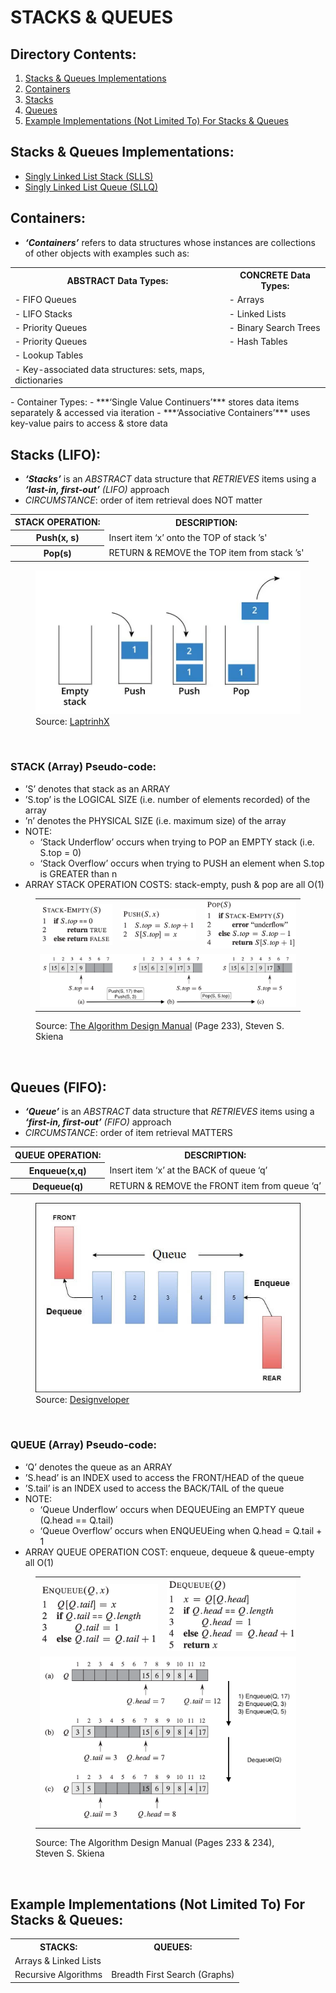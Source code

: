 # STACKS & QUEUES

## Directory Contents:
1) [Stacks & Queues Implementations](#stacks--queues-implementations)
2) [Containers](#containers)
3) [Stacks](#stacks-lifo)
4) [Queues](#queues-fifo)
5) [Example Implementations (Not Limited To) For Stacks & Queues](#example-implementations-not-limited-to-for-stacks--queues)

## Stacks & Queues Implementations:
- [Singly Linked List Stack (SLLS)](https://github.com/Zero-Luminance/ads-c/tree/main/data-structures/stacks-and-queues/singly-linked-list-stack-files)
- [Singly Linked List Queue (SLLQ)](https://github.com/Zero-Luminance/ads-c/tree/main/data-structures/stacks-and-queues/singly-linked-list-queue-files)

## Containers:
- ***‘Containers’*** refers to data structures whose instances are collections of other objects with examples such as:
<table>
    <tr>
        <th scope="col">ABSTRACT Data Types:</th>
        <th scope="col">CONCRETE Data Types:</th>
    </tr>
    <tr>
        <td>- FIFO Queues</td>
        <td>- Arrays</td>
    </tr>
    <tr>
        <td>- LIFO Stacks</td>
        <td>- Linked Lists</td>
    </tr>
    <tr>
        <td>- Priority Queues</td>
        <td>- Binary Search Trees</td>
    </tr>
    <tr>
        <td>- Priority Queues</td>
        <td>- Hash Tables</td>
    </tr>
    <tr>
        <td>- Lookup Tables</td>
        <td>&nbsp</td>
    </tr>
    <tr>
        <td>- Key-associated data structures: sets, maps, dictionaries</td>
        <td>&nbsp</td>
    </tr>
</table>
- Container Types:
    - ***‘Single Value Continuers’*** stores data items separately & accessed via iteration
    - ***‘Associative Containers’*** uses key-value pairs to access & store data

## Stacks (LIFO):
- ***‘Stacks’*** is an _ABSTRACT_ data structure that _RETRIEVES_ items using a ***‘last-in, first-out’*** _(LIFO)_ approach
- _CIRCUMSTANCE_: order of item retrieval does NOT matter
<table>
    <tr>
        <th scope="col">STACK OPERATION:</th>
        <th scope="col">DESCRIPTION:</th>
    </tr>
    <tr>
        <th scope="row">Push(x, s)</th>
        <td>Insert item ‘x’ onto the TOP of stack ’s'</td>
    </tr>
    <tr>
        <th scope="row">Pop(s)</th>
        <td>RETURN & REMOVE the TOP item from stack ’s'</td>
    </tr>
</table>
<figure>
    <img src="../../assets/markdown-images/stacks-and-queues-images/stack-diagram.png" alt="Stack Diagram">
    <figcaption>Source: <a href="https://laptrinhx.com/stacks-and-queues-simplified-1889506540/">LaptrinhX</a></figcaption>
</figure>
<br>

### STACK (Array) Pseudo-code:
- ’S’ denotes that stack as an ARRAY
- ’S.top’ is the LOGICAL SIZE (i.e. number of elements recorded) of the array
- ’n’ denotes the PHYSICAL SIZE (i.e. maximum size) of the array
- NOTE:
    - ‘Stack Underflow’ occurs when trying to POP an EMPTY stack (i.e. S.top = 0)
    - ‘Stack Overflow’ occurs when trying to PUSH an element when S.top is GREATER than n
- ARRAY STACK OPERATION COSTS: stack-empty, push & pop are all O(1)
<figure>
    <table>
        <tr>
            <td><img src="../../assets/markdown-images/stacks-and-queues-images/stack-empty-array-p233.png" alt="Pseudo-code for stack-empty-array function "></td>
            <td><img src="../../assets/markdown-images/stacks-and-queues-images/stack-push-array-p233.png" alt="Pseudo-code for  stack-push-array function"></td>
            <td><img src="../../assets/markdown-images/stacks-and-queues-images/stack-pop-array-p233.png" alt="Pseudo-code for stack-pop-array function"></td>
        </tr>
        <tr>
            <td colspan="3"><img src="../../assets/markdown-images/stacks-and-queues-images/array-stack-operation-example-p233.png" alt="Diagram for stack operations"></td>
        </tr>
    </table>
    <figcaption>Source: <a href="https://www.algorist.com/">The Algorithm Design Manual</a> (Page 233), Steven S. Skiena</figcaption>
</figure>
<br>

## Queues (FIFO):
- ***‘Queue’*** is an _ABSTRACT_ data structure that _RETRIEVES_ items using a ***‘first-in, first-out’*** _(FIFO)_ approach
- _CIRCUMSTANCE_: order of item retrieval MATTERS
<table>
    <tr>
        <th scope="col">QUEUE OPERATION:</th>
        <th scope="col">DESCRIPTION:</th>
    </tr>
    <tr>
        <th scope="row">Enqueue(x,q)</th>
        <td>Insert item ‘x’ at the BACK of queue ‘q’</td>
    </tr>
    <tr>
        <th scope="row">Dequeue(q)</th>
        <td>RETURN & REMOVE the FRONT item from queue ‘q’</td>
    </tr>
</table>
<figure>
    <img src="../../assets/markdown-images/stacks-and-queues-images/queue-diagram.jpeg" alt="Queue Diagram">
    <figcaption>Source: <a href="https://www.designveloper.com/blog/stacks-and-queues-data-structures/">Designveloper</a></figcaption>
</figure>
<br>

### QUEUE (Array) Pseudo-code:
- ‘Q’ denotes the queue as an ARRAY
- ’S.head’ is an INDEX used to access the FRONT/HEAD of the queue
- ’S.tail’ is an INDEX used to access the BACK/TAIL of the queue
- NOTE:
    - ‘Queue Underflow’ occurs when DEQUEUEing an EMPTY queue (Q.head == Q.tail)
    - ‘Queue Overflow’ occurs when ENQUEUEing when Q.head = Q.tail + 1
- ARRAY QUEUE OPERATION COST: enqueue, dequeue & queue-empty all O(1)
<figure>
    <table>
        <tr>
            <td><img src="../../assets/markdown-images/stacks-and-queues-images/enqueue-array-p233.png" alt="Pseudo-code for queue-enqueue-array fucntion"></td>
            <td><img src="../../assets/markdown-images/stacks-and-queues-images/dequeue-array-p233.png" alt="Pseudo-code for queue-dequeue-array function"></td>
        </tr>
        <tr>
            <td colspan="2"><img src="../../assets/markdown-images/stacks-and-queues-images/array-queue-operation-example-p234.png" alt="Diagram for queue operations"></td>
        </tr>
    </table>
    <figcaption>Source: The Algorithm Design Manual (Pages 233 & 234), Steven S. Skiena</figcaption>
</figure>
<br>

## Example Implementations (Not Limited To) For Stacks & Queues:
<table>
    <tr>
        <th scope="col">STACKS:</th>
        <th scope="col">QUEUES:</th>
    </tr>
    <tr>
        <td colspan="2">Arrays & Linked Lists</tr>
    </tr>
    <tr>
        <td>Recursive Algorithms</td>
        <td>Breadth First Search (Graphs)</td>
    </tr>
</table>